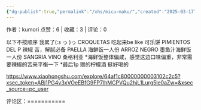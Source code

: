 ```yaml
---
{"dg-publish":true,"permalink":"/xhs/micu-maku/","created":"2025-03-17T22:07:22.724+08:00","updated":"2025-03-17T22:07:22.724+08:00"}
---
```


作者：kumori
点赞：6   |   收藏：3   |   评论：0

以下不按顺序 我累了(:з っ )っ
CROQUETAS 吃起来be like 可乐饼
PIMIENTOS DEL P 辣椒 苦，解腻必备
PAELLA 海鲜饭一人份
ARROZ NEGRO 墨鱼汁海鲜饭一人份
SANGRIA VINO 桑格利亚
*海鲜饭整体偏咸，感觉这边口味偏重，非常需要辣椒的苦来平衡一下
*最后1p 赠的柠檬酒 挺好喝的

https://www.xiaohongshu.com/explore/64af1c80000000003102c2c5?xsec_token=ABj1PG4v3xVOeEBfG9FP7lhMCPVQu2hjL1Lurg5le0aZw=&xsec_source=pc_user

评论区：===========

